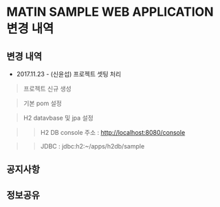 MATIN SAMPLE WEB APPLICATION 변경 내역
================================================== 



변경 내역
--------------------------------------

- 2017.11.23 - (신윤섭) 프로젝트 셋팅 처리

> 프로젝트 신규 생성

> 기본 pom 설정

> H2 datavbase 및 jpa 설정

>> H2 DB console 주소 : <http://localhost:8080/console>

>> JDBC : jdbc:h2:~/apps/h2db/sample





공지사항
--------------------------------------


정보공유
--------------------------------------
